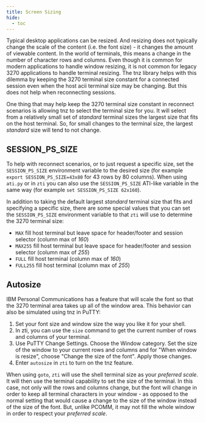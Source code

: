 ```yaml
---
title: Screen Sizing
hide:
  - toc
---
```


Typical desktop applications can be resized. And resizing does not typically change the scale of the content (i.e. the font size) - it changes the amount of viewable content. In the world of terminals, this means a change in the number of character rows and columns. Even though it is common for modern applications to handle window resizing, it is not common for legacy 3270 applications to handle terminal resizing. The tnz library helps with this dilemma by keeping the 3270 terminal size constant for a connected session even when the host acii terminal size may be changing. But this does not help when reconnecting sessions.

One thing that may help keep the 3270 terminal size constant in reconnect scenarios is allowing tnz to select the terminal size for you. It will select from a relatively small set of *standard* terminal sizes the largest size that fits on the host terminal. So, for small changes to the terminal size, the largest *standard* size will tend to not change.

## SESSION\_PS\_SIZE

To help with reconnect scenarios, or to just request a specific size, set the `SESSION_PS_SIZE` environment variable to the desired size (for example `export SESSION_PS_SIZE=43x80` for 43 rows by 80 columns). When using `ati.py` or in `zti` you can also use the `SESSION_PS_SIZE` ATI\-like variable in the same way (for example `set SESSION_PS_SIZE 62x160`).

In addition to taking the default largest *standard* terminal size that fits and specifying a specific size, there are some special values that you can set the `SESSION_PS_SIZE` environment variable to that `zti` will use to determine the 3270 terminal size:

*   `MAX` fill host terminal but leave space for header/footer and session selector (column max of *160*)
*   `MAX255` fill host terminal but leave space for header/footer and session selector (column max of *255*)
*   `FULL` fill host terminal (column max of *160*)
*   `FULL255` fill host terminal (column max of *255*)

## Autosize

IBM Personal Communications has a feature that will scale the font so that the 3270 terminal area takes up all of the window area. This behavior can also be simulated using tnz in PuTTY:

1.  Set your font size and window size the way you like it for your shell.
2.  In zti, you can use the `size` command to get the current number of rows and columns of your terminal.
3.  Use PuTTY Change Settings. Choose the Window category. Set the size of the window to your current rows and columns and for "When window is resize", choose "Change the size of the font". Apply those changes.
4.  Enter `autosize` in `zti` to turn on the tnz feature.

When using `goto`, `zti` will use the shell terminal size as your *preferred scale*. It will then use the terminal capability to set the size of the terminal. In this case, not only will the rows and columns change, but the font will change in order to keep all terminal characters in your window \- as opposed to the normal setting that would cause a change to the size of the window instead of the size of the font. But, unlike PCOMM, it may not fill the whole window in order to respect your *preferred scale*.